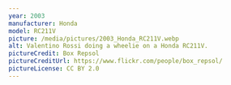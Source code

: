 ```yaml
---
year: 2003
manufacturer: Honda
model: RC211V
picture: /media/pictures/2003_Honda_RC211V.webp
alt: Valentino Rossi doing a wheelie on a Honda RC211V.
pictureCredit: Box Repsol
pictureCreditUrl: https://www.flickr.com/people/box_repsol/
pictureLicense: CC BY 2.0
---
```


